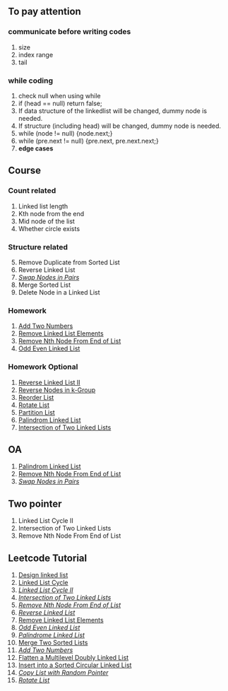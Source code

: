 ## To pay attention 
### communicate before writing codes
1. size
2. index range
3. tail

### while coding
1. check null when using while
2. if (head == null) return false;
3. If data structure of the linkedlist will be changed, dummy node is needed.
4. If structure (including head) will be changed, dummy node is needed.
5. while (node != null) {node.next;}
6. while (pre.next != null) {pre.next, pre.next.next;}
7. **edge cases**

## Course
### Count related
1. Linked list length
2. Kth node from the end
3. Mid node of the list
4. Whether circle exists
### Structure related
5. Remove Duplicate from Sorted List
6. Reverse Linked List
7. *[Swap Nodes in Pairs](https://leetcode.com/problems/swap-nodes-in-pairs/)*
8. Merge Sorted List
9. Delete Node in a Linked List
### Homework
1. [Add Two Numbers](https://leetcode.com/problems/add-two-numbers/)
2. [Remove Linked List Elements](https://leetcode.com/problems/remove-linked-list-elements/)
3. [Remove Nth Node From End of List](https://leetcode.com/problems/remove-nth-node-from-end-of-list/)
4. [Odd Even Linked List](https://leetcode.com/problems/odd-even-linked-list/)
### Homework Optional
1. [Reverse Linked List II](https://leetcode.com/problems/reverse-linked-list-ii/)
2. [Reverse Nodes in k-Group](https://leetcode.com/problems/reverse-nodes-in-k-group/)
3. [Reorder List](https://leetcode.com/problems/reorder-list/#/description)
4. [Rotate List](https://leetcode.com/problems/rotate-list/)
5. [Partition List](https://leetcode.com/problems/partition-list/#/description)
6. [Palindrom Linked List](https://leetcode.com/problems/palindrome-linked-list/?tab=Description)
7. [Intersection of Two Linked Lists](https://leetcode.com/problems/intersection-of-two-linked-lists/#/submissions/1)
## OA
1. [Palindrom Linked List](https://leetcode.com/problems/palindrome-linked-list/?tab=Description)
2. [Remove Nth Node From End of List](https://leetcode.com/problems/remove-nth-node-from-end-of-list/)
3. *[Swap Nodes in Pairs](https://leetcode.com/problems/swap-nodes-in-pairs/)*


## Two pointer
1. Linked List Cycle II
2. Intersection of Two Linked Lists
3. Remove Nth Node From End of List

## Leetcode Tutorial
1. [Design linked list](https://leetcode.com/problems/design-linked-list/)
2. [Linked List Cycle](https://leetcode.com/problems/linked-list-cycle/)
3. *[Linked List Cycle II](https://leetcode.com/problems/linked-list-cycle-ii/)*
4. *[Intersection of Two Linked Lists](https://leetcode.com/problems/intersection-of-two-linked-lists/)*
5. *[Remove Nth Node From End of List](https://leetcode.com/problems/remove-nth-node-from-end-of-list/)*
6. *[Reverse Linked List](https://leetcode.com/problems/reverse-linked-list/)*
7. [Remove Linked List Elements](https://leetcode.com/problems/remove-linked-list-elements/)
8. *[Odd Even Linked List](https://leetcode.com/problems/odd-even-linked-list/)*
9. *[Palindrome Linked List](https://leetcode.com/problems/palindrome-linked-list/)*
10. [Merge Two Sorted Lists](https://leetcode.com/problems/merge-two-sorted-lists/)
11. *[Add Two Numbers](https://leetcode.com/problems/add-two-numbers/)*
12. [Flatten a Multilevel Doubly Linked List](https://leetcode.com/problems/flatten-a-multilevel-doubly-linked-list/)
13. [Insert into a Sorted Circular Linked List](https://leetcode.com/problems/insert-into-a-sorted-circular-linked-list/)
14. *[Copy List with Random Pointer](https://leetcode.com/problems/copy-list-with-random-pointer/)*
15. *[Rotate List](https://leetcode.com/problems/rotate-list/)*